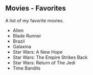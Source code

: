 ## Movies - Favorites

A list of my favorite movies.

- Alien
- Blade Runner
- Brazil
- Galaxina
- Star Wars: A New Hope
- Star Wars: The Empire Strikes Back
- Star Wars: Return of The Jedi
- Time Bandits



